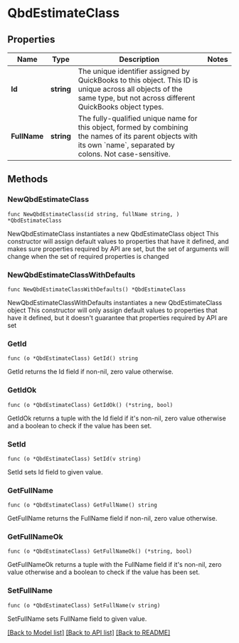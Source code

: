 # QbdEstimateClass

## Properties

Name | Type | Description | Notes
------------ | ------------- | ------------- | -------------
**Id** | **string** | The unique identifier assigned by QuickBooks to this object. This ID is unique across all objects of the same type, but not across different QuickBooks object types. | 
**FullName** | **string** | The fully-qualified unique name for this object, formed by combining the names of its parent objects with its own &#x60;name&#x60;, separated by colons. Not case-sensitive. | 

## Methods

### NewQbdEstimateClass

`func NewQbdEstimateClass(id string, fullName string, ) *QbdEstimateClass`

NewQbdEstimateClass instantiates a new QbdEstimateClass object
This constructor will assign default values to properties that have it defined,
and makes sure properties required by API are set, but the set of arguments
will change when the set of required properties is changed

### NewQbdEstimateClassWithDefaults

`func NewQbdEstimateClassWithDefaults() *QbdEstimateClass`

NewQbdEstimateClassWithDefaults instantiates a new QbdEstimateClass object
This constructor will only assign default values to properties that have it defined,
but it doesn't guarantee that properties required by API are set

### GetId

`func (o *QbdEstimateClass) GetId() string`

GetId returns the Id field if non-nil, zero value otherwise.

### GetIdOk

`func (o *QbdEstimateClass) GetIdOk() (*string, bool)`

GetIdOk returns a tuple with the Id field if it's non-nil, zero value otherwise
and a boolean to check if the value has been set.

### SetId

`func (o *QbdEstimateClass) SetId(v string)`

SetId sets Id field to given value.


### GetFullName

`func (o *QbdEstimateClass) GetFullName() string`

GetFullName returns the FullName field if non-nil, zero value otherwise.

### GetFullNameOk

`func (o *QbdEstimateClass) GetFullNameOk() (*string, bool)`

GetFullNameOk returns a tuple with the FullName field if it's non-nil, zero value otherwise
and a boolean to check if the value has been set.

### SetFullName

`func (o *QbdEstimateClass) SetFullName(v string)`

SetFullName sets FullName field to given value.



[[Back to Model list]](../README.md#documentation-for-models) [[Back to API list]](../README.md#documentation-for-api-endpoints) [[Back to README]](../README.md)


